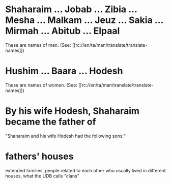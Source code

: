 # Shaharaim ... Jobab ... Zibia ... Mesha ... Malkam ... Jeuz ... Sakia ... Mirmah ... Abitub ... Elpaal

These are names of men. (See: [[rc://en/ta/man/translate/translate-names]])

# Hushim ... Baara ... Hodesh

These are names of women. (See: [[rc://en/ta/man/translate/translate-names]])

# By his wife Hodesh, Shaharaim became the father of

"Shaharaim and his wife Hodesh had the following sons:"

# fathers' houses

extended families, people related to each other who usually lived in different houses, what the UDB calls "clans"